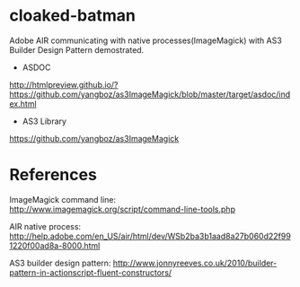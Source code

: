cloaked-batman
==============

Adobe AIR communicating with native processes(ImageMagick) with AS3 Builder Design Pattern demostrated.

* ASDOC

http://htmlpreview.github.io/?https://github.com/yangboz/as3ImageMagick/blob/master/target/asdoc/index.html

* AS3 Library

https://github.com/yangboz/as3ImageMagick

References
==============

ImageMagick command line: http://www.imagemagick.org/script/command-line-tools.php

AIR native process: http://help.adobe.com/en_US/air/html/dev/WSb2ba3b1aad8a27b060d22f991220f00ad8a-8000.html

AS3 builder design pattern: http://www.jonnyreeves.co.uk/2010/builder-pattern-in-actionscript-fluent-constructors/


